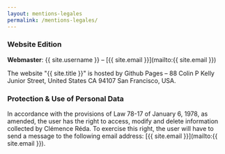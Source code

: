 ```yaml
---
layout: mentions-legales
permalink: /mentions-legales/
---
```


### Website Edition

**Webmaster**: {{ site.username }} – [{{ site.email }}](mailto:{{ site.email }})

The website "{{ site.title }}" is hosted by Github Pages – 88 Colin P Kelly Junior Street, United States CA 94107 San Francisco, USA.

### Protection & Use of Personal Data

In accordance with the provisions of Law 78-17 of January 6, 1978, as amended, the user has the right to access, modify and delete information collected by Clémence Réda. To exercise this right, the user will have to send a message to the following email address: [{{ site.email }}](mailto:{{ site.email }}).